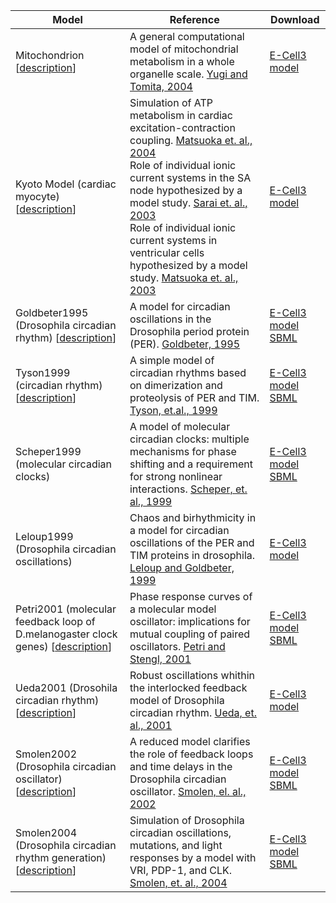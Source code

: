 
Model | Reference | Download
--- | --- | ---
Mitochondrion [[description]()] | A general computational model of mitochondrial metabolism in a whole organelle scale. [Yugi and Tomita, 2004](http://www.ncbi.nlm.nih.gov/pubmed/14962921) | [E-Cell3 model](https://github.com/ecell/ecell.github.io/blob/master/uploads/Mitochondrion.zip?raw=true)
Kyoto Model (cardiac myocyte)[[description]()] | Simulation of ATP metabolism in cardiac excitation-contraction coupling. [Matsuoka et. al., 2004](http://www.ncbi.nlm.nih.gov/pubmed/15142748) <br> Role of individual ionic current systems in the SA node hypothesized by a model study. [Sarai et. al., 2003](http://www.ncbi.nlm.nih.gov/pubmed/12877768) <br> Role of individual ionic current systems in ventricular cells hypothesized by a model study. [Matsuoka et. al., 2003](http://www.ncbi.nlm.nih.gov/pubmed/12877767) | [E-Cell3 model](https://github.com/ecell/ecell.github.io/blob/master/uploads/cm90-ecell3-040713-2.zip?raw=true)
Goldbeter1995 (Drosophila circadian rhythm) [[description]()] | A model for circadian oscillations in the Drosophila period protein (PER). [Goldbeter, 1995](http://www.ncbi.nlm.nih.gov/pubmed/8587874) | [E-Cell3 model](https://github.com/ecell/ecell.github.io/blob/master/uploads/Goldbeter1995.zip?raw=true) <br> [SBML](https://github.com/ecell/ecell.github.io/blob/master/uploads/Goldbeter1995_SBML.zip?raw=true)
Tyson1999 (circadian rhythm) [[description]()] | A simple model of circadian rhythms based on dimerization and proteolysis of PER and TIM. [Tyson, et.al., 1999](http://www.ncbi.nlm.nih.gov/pubmed/20540926) | [E-Cell3 model](https://github.com/ecell/ecell.github.io/blob/master/uploads/Tyson1999.zip?raw=true) <br> [SBML](https://github.com/ecell/ecell.github.io/blob/master/uploads/Tyson1999_SBML.zip?raw=true)
Scheper1999 (molecular circadian clocks) | A model of molecular circadian clocks: multiple mechanisms for phase shifting and a requirement for strong nonlinear interactions. [Scheper, et. al., 1999]() | [E-Cell3 model]() <br> [SBML]()
Leloup1999 (Drosophila circadian oscillations) | Chaos and birhythmicity in a model for circadian oscillations of the PER and TIM proteins in drosophila. [Leloup and Goldbeter, 1999]() | [E-Cell3 model]()
Petri2001 (molecular feedback loop of D.melanogaster clock genes) [[description]()] | Phase response curves of a molecular model oscillator: implications for mutual coupling of paired oscillators. [Petri and Stengl, 2001]() | [E-Cell3 model]() <br> [SBML]()
Ueda2001 (Drosohila circadian rhythm) [[description]()] | Robust oscillations whithin the interlocked feedback model of Drosophila circadian rhythm. [Ueda, et. al., 2001]() | [E-Cell3 model]()
Smolen2002 (Drosophila circadian oscillator) [[description]()] | A reduced model clarifies the role of feedback loops and time delays in the Drosophila circadian oscillator. [Smolen, el. al., 2002]() | [E-Cell3 model]() <br> [SBML]()
Smolen2004 (Drosophila circadian rhythm generation) [[description]()] | Simulation of Drosophila circadian oscillations, mutations, and light responses by a model with VRI, PDP-1, and CLK. [Smolen, et. al., 2004]() | [E-Cell3 model]() <br> [SBML]()
